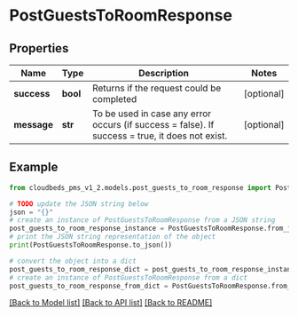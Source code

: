 # PostGuestsToRoomResponse


## Properties

Name | Type | Description | Notes
------------ | ------------- | ------------- | -------------
**success** | **bool** | Returns if the request could be completed | [optional] 
**message** | **str** | To be used in case any error occurs (if success &#x3D; false). If success &#x3D; true, it does not exist. | [optional] 

## Example

```python
from cloudbeds_pms_v1_2.models.post_guests_to_room_response import PostGuestsToRoomResponse

# TODO update the JSON string below
json = "{}"
# create an instance of PostGuestsToRoomResponse from a JSON string
post_guests_to_room_response_instance = PostGuestsToRoomResponse.from_json(json)
# print the JSON string representation of the object
print(PostGuestsToRoomResponse.to_json())

# convert the object into a dict
post_guests_to_room_response_dict = post_guests_to_room_response_instance.to_dict()
# create an instance of PostGuestsToRoomResponse from a dict
post_guests_to_room_response_from_dict = PostGuestsToRoomResponse.from_dict(post_guests_to_room_response_dict)
```
[[Back to Model list]](../README.md#documentation-for-models) [[Back to API list]](../README.md#documentation-for-api-endpoints) [[Back to README]](../README.md)



